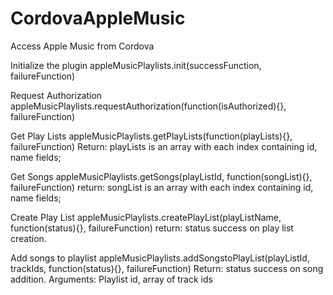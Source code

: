# CordovaAppleMusic
Access Apple Music from Cordova


Initialize the plugin 
  appleMusicPlaylists.init(successFunction, failureFunction)  
   
Request Authorization 
  appleMusicPlaylists.requestAuthorization(function(isAuthorized){}, failureFunction) 
 
Get Play Lists 
  appleMusicPlaylists.getPlayLists(function(playLists){}, failureFunction) 
    Return: playLists is an array with each index containing id, name fields; 
   
Get Songs 
  appleMusicPlaylists.getSongs(playListId, function(songList){}, failureFunction) 
    return: songList is an array with each index containing id, name fields; 
 
Create Play List 
  appleMusicPlaylists.createPlayList(playListName, function(status){}, failureFunction) 
   return: status success on play list creation. 
   
Add songs to playlist 
  appleMusicPlaylists.addSongstoPlayList(playListId, trackIds,  function(status){}, failureFunction) 
    Return: status success on song addition. 
      Arguments: Playlist id, array of track ids 
